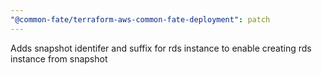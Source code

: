 ```yaml
---
"@common-fate/terraform-aws-common-fate-deployment": patch
---
```


Adds snapshot identifer and suffix for rds instance to enable creating rds instance from snapshot
